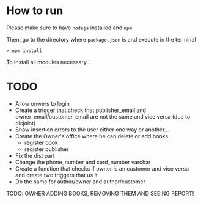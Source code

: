 # How to run

Please make sure to have `nodejs` installed and `npm`

Then, go to the directory where `package.json` is and execute in the terminal

```
> npm install
```

To install all modules necessary...

# TODO


- Allow onwers to login
- Create a trigger that check that publisher_email and owner_email/customer_email are not the same and vice versa (due to disjoint)
- Show insertion errors to the user either one way or another...
- Create the Owner's office where he can delete or add books
  - register book
  - register publisher
- Fix the dist part
- Change the phone_number and card_number varchar
- Create a function that checks if owner is an customer and vice versa and create two triggers that us it
- Do the same for author/owner and author/customer

TODO: OWNER ADDING BOOKS, REMOVING THEM AND SEEING REPORT!